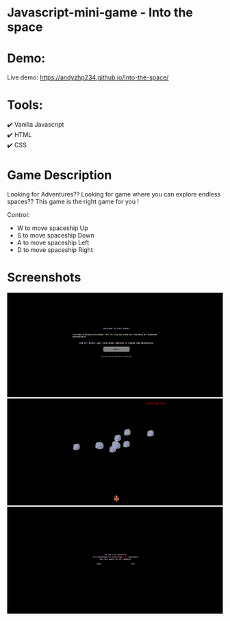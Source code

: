 # Javascript-mini-game - Into the space

# Demo:
Live demo: https://andyzhp234.github.io/Into-the-space/

# Tools: <br/>
:heavy_check_mark: Vanilla Javascript <br/>
:heavy_check_mark: HTML <br/>
:heavy_check_mark: CSS <br/>

# Game Description
Looking for Adventures??
Looking for game where you can explore endless spaces??
This game is the right game for you !

Control:

 - W to move spaceship Up
 - S to move spaceship Down
 - A to move spaceship Left
 - D to move spaceship Right


# Screenshots
<img src="game_images/home.png" alt="home_png"/>
<img src="game_images/game.png" alt="home_png"/>
<img src="game_images/game_end.png" alt="home_png"/>
